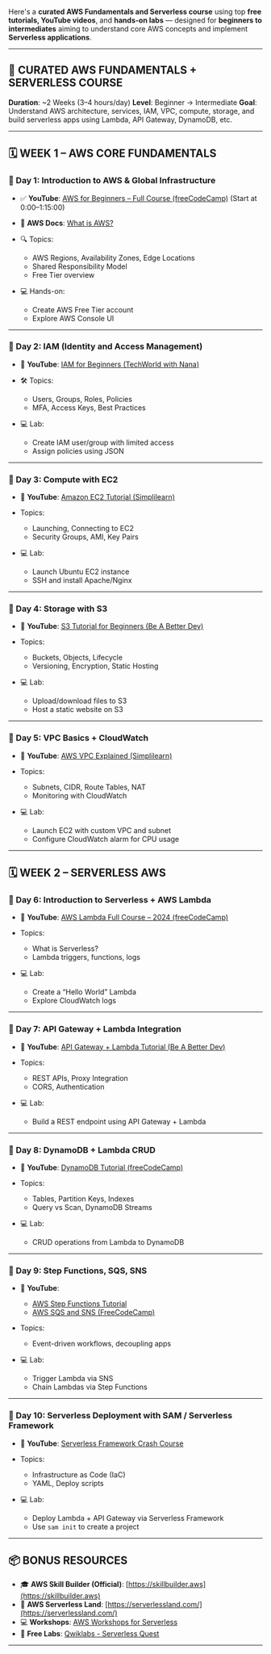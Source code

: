 Here's a **curated AWS Fundamentals and Serverless course** using top **free tutorials, YouTube videos**, and **hands-on labs** — designed for **beginners to intermediates** aiming to understand core AWS concepts and implement **Serverless applications**.

---

## 🧠 CURATED AWS FUNDAMENTALS + SERVERLESS COURSE

**Duration**: \~2 Weeks (3–4 hours/day)
**Level**: Beginner → Intermediate
**Goal**: Understand AWS architecture, services, IAM, VPC, compute, storage, and build serverless apps using Lambda, API Gateway, DynamoDB, etc.

---

## 🗓️ WEEK 1 – AWS CORE FUNDAMENTALS

### 🔹 Day 1: Introduction to AWS & Global Infrastructure

* ✅ **YouTube**: [AWS for Beginners – Full Course (freeCodeCamp)](https://www.youtube.com/watch?v=ulprqHHWlng) (Start at 0:00–1:15:00)
* 📘 **AWS Docs**: [What is AWS?](https://docs.aws.amazon.com/whitepapers/latest/aws-overview/introduction.html)
* 🔍 Topics:

  * AWS Regions, Availability Zones, Edge Locations
  * Shared Responsibility Model
  * Free Tier overview
* 💻 Hands-on:

  * Create AWS Free Tier account
  * Explore AWS Console UI

---

### 🔹 Day 2: IAM (Identity and Access Management)

* 🎥 **YouTube**: [IAM for Beginners (TechWorld with Nana)](https://www.youtube.com/watch?v=8C3Le8_g6T8)
* 🛠️ Topics:

  * Users, Groups, Roles, Policies
  * MFA, Access Keys, Best Practices
* 💻 Lab:

  * Create IAM user/group with limited access
  * Assign policies using JSON

---

### 🔹 Day 3: Compute with EC2

* 🎥 **YouTube**: [Amazon EC2 Tutorial (Simplilearn)](https://www.youtube.com/watch?v=EuyZVpVOkYo)
* Topics:

  * Launching, Connecting to EC2
  * Security Groups, AMI, Key Pairs
* 💻 Lab:

  * Launch Ubuntu EC2 instance
  * SSH and install Apache/Nginx

---

### 🔹 Day 4: Storage with S3

* 🎥 **YouTube**: [S3 Tutorial for Beginners (Be A Better Dev)](https://www.youtube.com/watch?v=Po2JDke9aAs)
* Topics:

  * Buckets, Objects, Lifecycle
  * Versioning, Encryption, Static Hosting
* 💻 Lab:

  * Upload/download files to S3
  * Host a static website on S3

---

### 🔹 Day 5: VPC Basics + CloudWatch

* 🎥 **YouTube**: [AWS VPC Explained (Simplilearn)](https://www.youtube.com/watch?v=9JUWJtL3gyY)
* Topics:

  * Subnets, CIDR, Route Tables, NAT
  * Monitoring with CloudWatch
* 💻 Lab:

  * Launch EC2 with custom VPC and subnet
  * Configure CloudWatch alarm for CPU usage

---

## 🗓️ WEEK 2 – SERVERLESS AWS

### 🔹 Day 6: Introduction to Serverless + AWS Lambda

* 🎥 **YouTube**: [AWS Lambda Full Course – 2024 (freeCodeCamp)](https://www.youtube.com/watch?v=eOBq__h4OJ4)
* Topics:

  * What is Serverless?
  * Lambda triggers, functions, logs
* 💻 Lab:

  * Create a “Hello World” Lambda
  * Explore CloudWatch logs

---

### 🔹 Day 7: API Gateway + Lambda Integration

* 🎥 **YouTube**: [API Gateway + Lambda Tutorial (Be A Better Dev)](https://www.youtube.com/watch?v=rH5HURrTQ5s)
* Topics:

  * REST APIs, Proxy Integration
  * CORS, Authentication
* 💻 Lab:

  * Build a REST endpoint using API Gateway + Lambda

---

### 🔹 Day 8: DynamoDB + Lambda CRUD

* 🎥 **YouTube**: [DynamoDB Tutorial (freeCodeCamp)](https://www.youtube.com/watch?v=HaEPXoXVf2k)
* Topics:

  * Tables, Partition Keys, Indexes
  * Query vs Scan, DynamoDB Streams
* 💻 Lab:

  * CRUD operations from Lambda to DynamoDB

---

### 🔹 Day 9: Step Functions, SQS, SNS

* 🎥 **YouTube**:

  * [AWS Step Functions Tutorial](https://www.youtube.com/watch?v=F7YOI3zUpbo)
  * [AWS SQS and SNS (FreeCodeCamp)](https://www.youtube.com/watch?v=MzIwUZjz0mA)
* Topics:

  * Event-driven workflows, decoupling apps
* 💻 Lab:

  * Trigger Lambda via SNS
  * Chain Lambdas via Step Functions

---

### 🔹 Day 10: Serverless Deployment with SAM / Serverless Framework

* 🎥 **YouTube**: [Serverless Framework Crash Course](https://www.youtube.com/watch?v=bACkZFbIC-0)
* Topics:

  * Infrastructure as Code (IaC)
  * YAML, Deploy scripts
* 💻 Lab:

  * Deploy Lambda + API Gateway via Serverless Framework
  * Use `sam init` to create a project

---

## 📦 BONUS RESOURCES

* 🎓 **AWS Skill Builder (Official)**: [https://skillbuilder.aws](https://skillbuilder.aws)
* 🧠 **AWS Serverless Land**: [https://serverlessland.com/](https://serverlessland.com/)
* 💻 **Workshops**: [AWS Workshops for Serverless](https://catalog.workshops.aws/serverless/)
* 🧪 **Free Labs**: [Qwiklabs - Serverless Quest](https://www.qwiklabs.com/quests/23)

---
